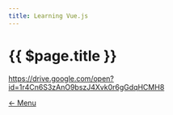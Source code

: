```yaml
---
title: Learning Vue.js
---
```


# {{ $page.title }}

<https://drive.google.com/open?id=1r4Cn6S3zAnO9bszJ4Xvk0r6gGdqHCMH8>

[<- Menu](/menu/)
